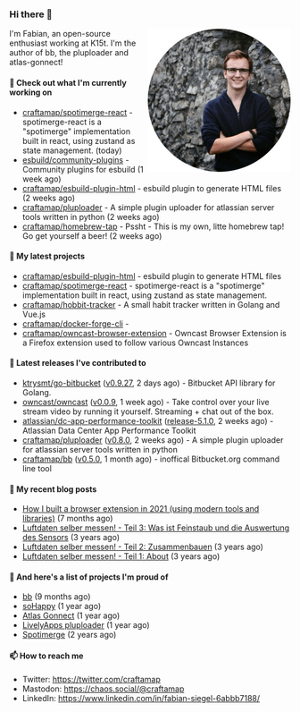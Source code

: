 ### Hi there 👋

<img src="https://raw.githubusercontent.com/craftamap/craftamap/master/assets/profile_picture.png" align="right" width="256"/>

I'm Fabian, an open-source enthusiast working at K15t. I'm the author of bb, the pluploader and atlas-gonnect!

#### 👷 Check out what I'm currently working on

- [craftamap/spotimerge-react](https://github.com/craftamap/spotimerge-react) - spotimerge-react is a &#34;spotimerge&#34; implementation built in react, using zustand as state management. (today)
- [esbuild/community-plugins](https://github.com/esbuild/community-plugins) - Community plugins for esbuild (1 week ago)
- [craftamap/esbuild-plugin-html](https://github.com/craftamap/esbuild-plugin-html) - esbuild plugin to generate HTML files (2 weeks ago)
- [craftamap/pluploader](https://github.com/craftamap/pluploader) - A simple plugin uploader for atlassian server tools written in python (2 weeks ago)
- [craftamap/homebrew-tap](https://github.com/craftamap/homebrew-tap) - Pssht - This is my own, litte homebrew tap! Go get yourself a beer! (2 weeks ago)

#### 🌱 My latest projects

- [craftamap/esbuild-plugin-html](https://github.com/craftamap/esbuild-plugin-html) - esbuild plugin to generate HTML files
- [craftamap/spotimerge-react](https://github.com/craftamap/spotimerge-react) - spotimerge-react is a &#34;spotimerge&#34; implementation built in react, using zustand as state management.
- [craftamap/hobbit-tracker](https://github.com/craftamap/hobbit-tracker) - A small habit tracker written in Golang and Vue.js
- [craftamap/docker-forge-cli](https://github.com/craftamap/docker-forge-cli) - 
- [craftamap/owncast-browser-extension](https://github.com/craftamap/owncast-browser-extension) - Owncast Browser Extension is a Firefox extension used to follow various Owncast Instances

#### 🔭 Latest releases I've contributed to

- [ktrysmt/go-bitbucket](https://github.com/ktrysmt/go-bitbucket) ([v0.9.27](https://github.com/ktrysmt/go-bitbucket/releases/tag/v0.9.27), 2 days ago) - Bitbucket API library for Golang.
- [owncast/owncast](https://github.com/owncast/owncast) ([v0.0.9](https://github.com/owncast/owncast/releases/tag/v0.0.9), 1 week ago) - Take control over your live stream video by running it yourself.  Streaming &#43; chat out of the box.
- [atlassian/dc-app-performance-toolkit](https://github.com/atlassian/dc-app-performance-toolkit) ([release-5.1.0](https://github.com/atlassian/dc-app-performance-toolkit/releases/tag/release-5.1.0), 2 weeks ago) - Atlassian Data Center App Performance Toolkit
- [craftamap/pluploader](https://github.com/craftamap/pluploader) ([v0.8.0](https://github.com/craftamap/pluploader/releases/tag/v0.8.0), 2 weeks ago) - A simple plugin uploader for atlassian server tools written in python
- [craftamap/bb](https://github.com/craftamap/bb) ([v0.5.0](https://github.com/craftamap/bb/releases/tag/v0.5.0), 1 month ago) - inoffical Bitbucket.org command line tool

#### 📜 My recent blog posts


- [How I built a browser extension in 2021 (using modern tools and libraries)](https://siegelfabian.de/posts/2021/02/how-i-built-a-browser-extension-in-2021/) (7 months ago)
- [Luftdaten selber messen! - Teil 3: Was ist Feinstaub und die Auswertung des Sensors](https://siegelfabian.de/posts/2018/02/luftdaten3/) (3 years ago)
- [Luftdaten selber messen! - Teil 2: Zusammenbauen](https://siegelfabian.de/posts/2018/02/luftdaten2/) (3 years ago)
- [Luftdaten selber messen! - Teil 1: About](https://siegelfabian.de/posts/2018/02/luftdaten1/) (3 years ago)

#### 🦚 And here's a list of projects I'm proud of


- [bb](https://siegelfabian.de/projects/2021/bb/) (9 months ago)
- [soHappy](https://siegelfabian.de/projects/2020/sohappy/) (1 year ago)
- [Atlas Gonnect](https://siegelfabian.de/projects/2020/atlas-gonnect/) (1 year ago)
- [LivelyApps pluploader](https://siegelfabian.de/projects/2020/pluploader/) (1 year ago)
- [Spotimerge](https://siegelfabian.de/projects/2019/spotimerge/) (2 years ago)

#### 📫 How to reach me

- Twitter: https://twitter.com/craftamap
- Mastodon: https://chaos.social/@craftamap
- LinkedIn: https://www.linkedin.com/in/fabian-siegel-6abbb7188/
